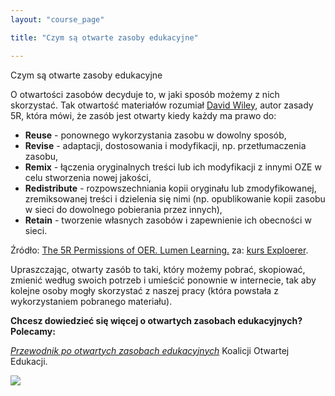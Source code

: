 ```yaml
---
layout: "course_page"

title: "Czym są otwarte zasoby edukacyjne"

---
```


<div class="text-center screen-title">
Czym są otwarte zasoby edukacyjne
</div>

<div class="screen-content">
  <p>O otwartości zasobów decyduje to, w jaki sposób możemy z nich skorzystać. Tak otwartość materiałów rozumiał <a class="content-link" href="https://en.wikipedia.org/wiki/David_A._Wiley"> David Wiley</a>, autor zasady 5R, która mówi, że zasób jest otwarty kiedy każdy ma prawo do:</p>
  <p>
  <ul>
<li class="bullet"><strong>Reuse</strong> - ponownego wykorzystania zasobu w dowolny sposób,</li>
<li class="bullet"><strong>Revise</strong> - adaptacji, dostosowania i modyfikacji, np. przetłumaczenia zasobu,</li>
<li class="bullet"><strong>Remix</strong> - łączenia oryginalnych treści lub ich modyfikacji z innymi OZE w celu stworzenia nowej jakości,</li>
<li class="bullet"><strong>Redistribute</strong> - rozpowszechniania kopii oryginału lub zmodyfikowanej, zremiksowanej treści i dzielenia się nimi (np. opublikowanie kopii zasobu w sieci do dowolnego pobierania przez innych),</li>
<li class="bullet"><strong>Retain</strong> - tworzenie własnych zasobów i zapewnienie ich obecności w sieci.</li>
 </ul>
  </p>
  <p class="source">
 Źródło: <a class="content-link" href="http://lumenlearning.com/about-oer/">The 5R Permissions of OER. Lumen Learning.</a> za:  <a class="content-link" href="http://www.exploerercourse.org/pl/">kurs Exploerer</a>. 
  </p>

<p>
Upraszczając, otwarty zasób to taki, który możemy pobrać, skopiować, zmienić według swoich potrzeb i umieścić ponownie w internecie, tak aby kolejne osoby mogły skorzystać z naszej pracy (która powstała z wykorzystaniem pobranego materiału).
</p>

<p>
  <strong>Chcesz dowiedzieć się więcej o otwartych zasobach edukacyjnych? Polecamy:</strong>
 </p> 
 
  <a class="content-link" href="http://koed.org.pl/wp-content/uploads/2014/05/OER_handbook_v5_online1.pdf
"><i>Przewodnik po otwartych zasobach edukacyjnych</i></a> Koalicji Otwartej Edukacji.
 

<div class="row">
<div class="col-md-4 col-xs-12">
 <a href="http://koed.org.pl/wp-content/uploads/2014/05/OER_handbook_v5_online1.pdf" target="_blank"><img src="{{ site.baseurl }}/img/przewodnik_oze.png"></a>
</div>
<div class="col-md-4 col-xs-12">
 
</div> 

<div class="col-md-4 col-xs-12">
 
</div> 
</div>  

